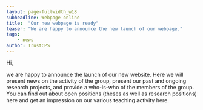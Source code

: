 ```yaml
---
layout: page-fullwidth_w18
subheadline: Webpage online
title:  "Our new webpage is ready"
teaser: "We are happy to announce the new launch of our webpage."
tags:
    - news
author: TrustCPS
---
```

Hi,

we are happy to announce the launch of our new website. Here we will present news on the activity of the group, present our past and ongoing research projects, and provide a who-is-who of the members of the group.
You can find out about open positions (theses as well as research positions) here and get an impression on our various teaching activity here.
